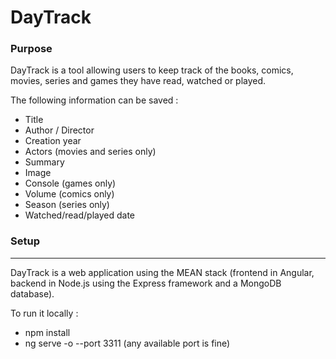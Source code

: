 
# DayTrack

### Purpose

DayTrack is a tool allowing users to keep track of the books, comics, movies, series and games they have read, watched or played.

The following information can be saved :
  - Title
  - Author / Director
  - Creation year
  - Actors (movies and series only)
  - Summary
  - Image
  - Console (games only)
  - Volume (comics only)
  - Season (series only)
  - Watched/read/played date


### Setup
-----

DayTrack is a web application using the MEAN stack (frontend in Angular, backend in Node.js using the Express framework and a MongoDB database).

To run it locally :
 - npm install
 - ng serve -o --port 3311   (any available port is fine)
